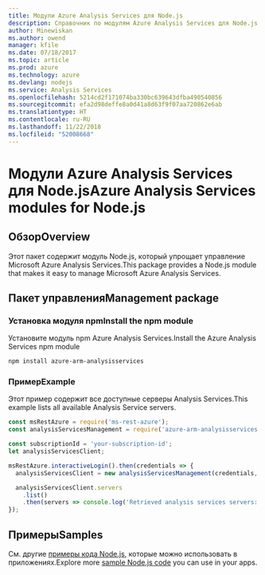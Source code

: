 ```yaml
---
title: Модули Azure Analysis Services для Node.js
description: Справочник по модулям Azure Analysis Services для Node.js
author: Minewiskan
ms.author: owend
manager: kfile
ms.date: 07/18/2017
ms.topic: article
ms.prod: azure
ms.technology: azure
ms.devlang: nodejs
ms.service: Analysis Services
ms.openlocfilehash: 5214cd2f171074ba330bc639643dfba490540856
ms.sourcegitcommit: efa2d98deffe8a0d41a8d63f9f07aa720862e6ab
ms.translationtype: HT
ms.contentlocale: ru-RU
ms.lasthandoff: 11/22/2018
ms.locfileid: "52008668"
---
```

# <a name="azure-analysis-services-modules-for-nodejs"></a><span data-ttu-id="9e3c4-103">Модули Azure Analysis Services для Node.js</span><span class="sxs-lookup"><span data-stu-id="9e3c4-103">Azure Analysis Services modules for Node.js</span></span>

## <a name="overview"></a><span data-ttu-id="9e3c4-104">Обзор</span><span class="sxs-lookup"><span data-stu-id="9e3c4-104">Overview</span></span>
<span data-ttu-id="9e3c4-105">Этот пакет содержит модуль Node.js, который упрощает управление Microsoft Azure Analysis Services.</span><span class="sxs-lookup"><span data-stu-id="9e3c4-105">This package provides a Node.js module that makes it easy to manage Microsoft Azure Analysis Services.</span></span>

## <a name="management-package"></a><span data-ttu-id="9e3c4-106">Пакет управления</span><span class="sxs-lookup"><span data-stu-id="9e3c4-106">Management package</span></span>

### <a name="install-the-npm-module"></a><span data-ttu-id="9e3c4-107">Установка модуля npm</span><span class="sxs-lookup"><span data-stu-id="9e3c4-107">Install the npm module</span></span>

<span data-ttu-id="9e3c4-108">Установите модуль npm Azure Analysis Services.</span><span class="sxs-lookup"><span data-stu-id="9e3c4-108">Install the Azure Analysis Services npm module</span></span>

```bash
npm install azure-arm-analysisservices
```

### <a name="example"></a><span data-ttu-id="9e3c4-109">Пример</span><span class="sxs-lookup"><span data-stu-id="9e3c4-109">Example</span></span>

<span data-ttu-id="9e3c4-110">Этот пример содержит все доступные серверы Analysis Services.</span><span class="sxs-lookup"><span data-stu-id="9e3c4-110">This example lists all available Analysis Service servers.</span></span>

```javascript
const msRestAzure = require('ms-rest-azure');
const analysisServicesManagement = require('azure-arm-analysisservices');

const subscriptionId = 'your-subscription-id';
let analysisServicesClient;

msRestAzure.interactiveLogin().then(credentials => {
  analysisServicesClient = new analysisServicesManagement(credentials, subscriptionId);

  analysisServicesClient.servers
    .list()
    .then(servers => console.log('Retrieved analysis services servers: ', servers));
});
```

## <a name="samples"></a><span data-ttu-id="9e3c4-111">Примеры</span><span class="sxs-lookup"><span data-stu-id="9e3c4-111">Samples</span></span>

<span data-ttu-id="9e3c4-112">См. другие [примеры кода Node.js](https://azure.microsoft.com/resources/samples/?platform=nodejs), которые можно использовать в приложениях.</span><span class="sxs-lookup"><span data-stu-id="9e3c4-112">Explore more [sample Node.js code](https://azure.microsoft.com/resources/samples/?platform=nodejs) you can use in your apps.</span></span>
